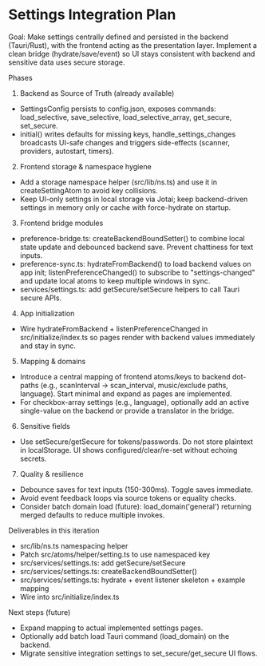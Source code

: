 # Settings Integration Plan

Goal: Make settings centrally defined and persisted in the backend (Tauri/Rust), with the frontend acting as the presentation layer. Implement a clean bridge (hydrate/save/event) so UI stays consistent with backend and sensitive data uses secure storage.

Phases

1) Backend as Source of Truth (already available)
- SettingsConfig persists to config.json, exposes commands: load_selective, save_selective, load_selective_array, get_secure, set_secure.
- initial() writes defaults for missing keys, handle_settings_changes broadcasts UI-safe changes and triggers side-effects (scanner, providers, autostart, timers).

2) Frontend storage & namespace hygiene
- Add a storage namespace helper (src/lib/ns.ts) and use it in createSettingAtom to avoid key collisions.
- Keep UI-only settings in local storage via Jotai; keep backend-driven settings in memory only or cache with force-hydrate on startup.

3) Frontend bridge modules
- preference-bridge.ts: createBackendBoundSetter() to combine local state update and debounced backend save. Prevent chattiness for text inputs.
- preference-sync.ts: hydrateFromBackend() to load backend values on app init; listenPreferenceChanged() to subscribe to "settings-changed" and update local atoms to keep multiple windows in sync.
- services/settings.ts: add getSecure/setSecure helpers to call Tauri secure APIs.

4) App initialization
- Wire hydrateFromBackend + listenPreferenceChanged in src/initialize/index.ts so pages render with backend values immediately and stay in sync.

5) Mapping & domains
- Introduce a central mapping of frontend atoms/keys to backend dot-paths (e.g., scanInterval -> scan_interval, music/exclude paths, language). Start minimal and expand as pages are implemented.
- For checkbox-array settings (e.g., language), optionally add an active single-value on the backend or provide a translator in the bridge.

6) Sensitive fields
- Use setSecure/getSecure for tokens/passwords. Do not store plaintext in localStorage. UI shows configured/clear/re-set without echoing secrets.

7) Quality & resilience
- Debounce saves for text inputs (150-300ms). Toggle saves immediate.
- Avoid event feedback loops via source tokens or equality checks.
- Consider batch domain load (future): load_domain('general') returning merged defaults to reduce multiple invokes.

Deliverables in this iteration
- src/lib/ns.ts namespacing helper
- Patch src/atoms/helper/setting.ts to use namespaced key
- src/services/settings.ts: add getSecure/setSecure
- src/services/settings.ts: createBackendBoundSetter()
- src/services/settings.ts: hydrate + event listener skeleton + example mapping
- Wire into src/initialize/index.ts

Next steps (future)
- Expand mapping to actual implemented settings pages.
- Optionally add batch load Tauri command (load_domain) on the backend.
- Migrate sensitive integration settings to set_secure/get_secure UI flows.
